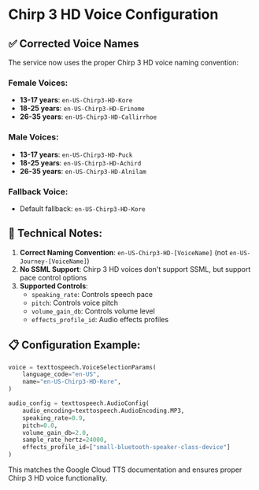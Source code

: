 # Chirp 3 HD Voice Configuration

## ✅ **Corrected Voice Names**

The service now uses the proper Chirp 3 HD voice naming convention:

### **Female Voices:**

- **13-17 years**: `en-US-Chirp3-HD-Kore`
- **18-25 years**: `en-US-Chirp3-HD-Erinome`
- **26-35 years**: `en-US-Chirp3-HD-Callirrhoe`

### **Male Voices:**

- **13-17 years**: `en-US-Chirp3-HD-Puck`
- **18-25 years**: `en-US-Chirp3-HD-Achird`
- **26-35 years**: `en-US-Chirp3-HD-Alnilam`

### **Fallback Voice:**

- Default fallback: `en-US-Chirp3-HD-Kore`

## 🔧 **Technical Notes:**

1. **Correct Naming Convention**: `en-US-Chirp3-HD-[VoiceName]` (not `en-US-Journey-[VoiceName]`)
2. **No SSML Support**: Chirp 3 HD voices don't support SSML, but support pace control options
3. **Supported Controls**:
   - `speaking_rate`: Controls speech pace
   - `pitch`: Controls voice pitch
   - `volume_gain_db`: Controls volume level
   - `effects_profile_id`: Audio effects profiles

## 📋 **Configuration Example:**

```python
voice = texttospeech.VoiceSelectionParams(
    language_code="en-US",
    name="en-US-Chirp3-HD-Kore",
)

audio_config = texttospeech.AudioConfig(
    audio_encoding=texttospeech.AudioEncoding.MP3,
    speaking_rate=0.9,
    pitch=0.0,
    volume_gain_db=2.0,
    sample_rate_hertz=24000,
    effects_profile_id=["small-bluetooth-speaker-class-device"]
)
```

This matches the Google Cloud TTS documentation and ensures proper Chirp 3 HD voice functionality.
